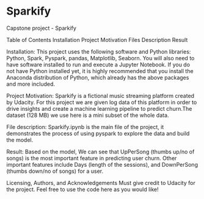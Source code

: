 # Sparkify
Capstone project - Sparkify

Table of Contents
Installation
Project Motivation
Files Description
Result

Installation:
This project uses the following software and Python libraries: Python, Spark, Pyspark, pandas, Matplotlib, Seaborn.
You will also need to have software installed to run and execute a Jupyter Notebook.
If you do not have Python installed yet, it is highly recommended that you install the Anaconda distribution of Python, which already has the above packages and more included.

Project Motivation:
Sparkify is a fictional music streaming platform created by Udacity. For this project we are given log data of this platform in order to drive insights and create a machine learning pipeline to predict churn.The dataset (128 MB) we use here is a mini subset of the whole data. 

File description:
Sparkify.ipynb  is the main file of the project, it demonstrates the process of using pyspark to explore the data and build the model.

Result:
Based on the model, We can see that UpPerSong (thumbs up/no of songs) is the most important feature in predicting user churn. Other important features include Days (length of the sessions), and DownPerSong (thumbs down/no of songs) for a user.

Licensing, Authors, and Acknowledgements
Must give credit to Udacity for the project. Feel free to use the code here as you would like!

